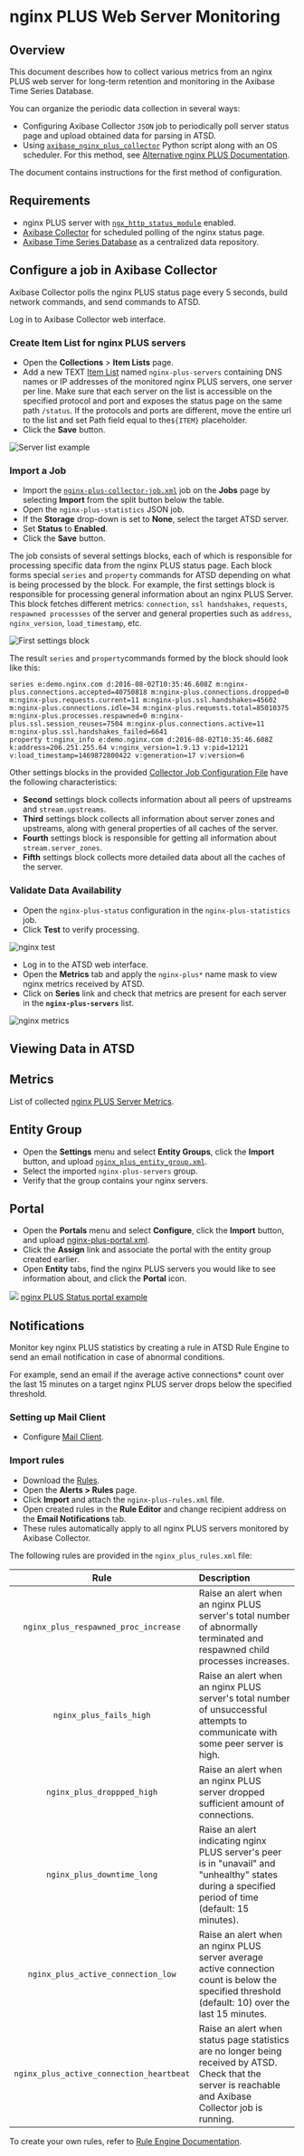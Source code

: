 # nginx PLUS Web Server Monitoring

## Overview

This document describes how to collect various metrics from an nginx PLUS web server for long-term retention and monitoring in the Axibase Time Series Database.

You can organize the periodic data collection in several ways:

* Configuring Axibase Collector `JSON` job to periodically poll server status page and upload obtained data for parsing in ATSD.
* Using [`axibase_nginx_plus_collector`](https://github.com/axibase/axibase-collector/tree/master/jobs/examples/nginx-plus/axibase-nginx-plus-collector/src) Python script along with an OS scheduler. For this method, see [Alternative nginx PLUS Documentation](axibase-nginx-plus-collector/README.md).

The document contains instructions for the first method of configuration.

## Requirements

* nginx PLUS server with [`ngx_http_status_module`](http://nginx.org/en/docs/http/ngx_http_status_module.html) enabled.
* [Axibase Collector](../../../README.md) for scheduled polling of the nginx status page.
* [Axibase Time Series Database](https://github.com/axibase/atsd/blob/master/installation/README.md) as a centralized data repository.

## Configure a job in Axibase Collector

Axibase Collector polls the nginx PLUS status page every 5 seconds, build network commands, and send commands to ATSD.

Log in to Axibase Collector web interface.

### Create Item List for nginx PLUS servers

* Open the **Collections** > **Item Lists** page.
* Add a new TEXT [Item List](../../../collections.md) named `nginx-plus-servers` containing DNS names or IP addresses of the monitored nginx PLUS servers, one server per line. Make sure that each server on the list is accessible on the specified protocol and port and exposes the status page on the same path `/status`. If the protocols and ports are different, move the entire url to the list and set Path field equal to the`${ITEM}` placeholder.
* Click the **Save** button.

![Server list example](./images/ngp_item_list.png)

### Import a Job

* Import the [`nginx-plus-collector-job.xml`](./configs/nginx-plus-collector-job.xml) job on the **Jobs** page by selecting **Import** from the split button below the table.
* Open the `nginx-plus-statistics` JSON job.
* If the **Storage** drop-down is set to **None**, select the target ATSD server.
* Set **Status** to **Enabled**.
* Click the **Save** button.

The job consists of several settings blocks, each of which is responsible for processing specific data from the nginx PLUS status page. Each block forms special `series` and `property` commands for ATSD depending on what is being processed by the block. For example, the first settings block is responsible for processing general information about an nginx PLUS Server. This block fetches different metrics: `connection`, `ssl handshakes`, `requests`, `respawned processses` of the server and general properties such as `address`, `nginx_version`, `load_timestamp`, etc.

![First settings block](./images/ngp_first_settings_block.png)

The result `series` and `property`commands formed by the block should look like this:

```ls
series e:demo.nginx.com d:2016-08-02T10:35:46.608Z m:nginx-plus.connections.accepted=40750818 m:nginx-plus.connections.dropped=0 m:nginx-plus.requests.current=11 m:nginx-plus.ssl.handshakes=45602 m:nginx-plus.connections.idle=34 m:nginx-plus.requests.total=85010375 m:nginx-plus.processes.respawned=0 m:nginx-plus.ssl.session_reuses=7504 m:nginx-plus.connections.active=11 m:nginx-plus.ssl.handshakes_failed=6641
property t:nginx_info e:demo.nginx.com d:2016-08-02T10:35:46.608Z k:address=206.251.255.64 v:nginx_version=1.9.13 v:pid=12121 v:load_timestamp=1469872800422 v:generation=17 v:version=6
```

Other settings blocks in the provided [Collector Job Configuration File](./configs/nginx-plus-collector-job.xml) have the following characteristics:

* **Second** settings block collects information about all peers of upstreams and `stream.upstreams`.
* **Third** settings block collects all information about server zones and upstreams, along with general properties of all caches of the server.
* **Fourth** settings block is responsible for getting all information about `stream.server_zones`.
* **Fifth** settings block collects more detailed data about all the caches of the server.

### Validate Data Availability

* Open the `nginx-plus-status` configuration in the `nginx-plus-statistics` job.
* Click **Test** to verify processing.

![nginx test](./images/ngp_verify_passed.png)

* Log in to the ATSD web interface.
* Open the **Metrics** tab and apply the `nginx-plus*` name mask to view nginx metrics received by ATSD.
* Click on **Series** link and check that metrics are present for each server in the **`nginx-plus-servers`** list.

![nginx metrics](./images/ngp_verify_metrics.png)

## Viewing Data in ATSD

## Metrics

List of collected [nginx PLUS Server Metrics](./nginx-plus-server-metrics.md).

## Entity Group

* Open the **Settings** menu and select **Entity Groups**, click the **Import** button, and upload [`nginx_plus_entity_group.xml`](./configs/nginx-plus-entity-group.xml).
* Select the imported `nginx-plus-servers` group.
* Verify that the group contains your nginx servers.

## Portal

* Open the **Portals** menu and select **Configure**, click the **Import** button, and upload [nginx-plus-portal.xml](./configs/nginx-plus-portal.xml).
* Click the **Assign** link and associate the portal with the entity group created earlier.
* Open **Entity** tabs, find the nginx PLUS servers you would like to see information about, and click the **Portal** icon.

![](./images/ngp_portal_selection.png)
[nginx PLUS Status portal example](http://apps.axibase.com/chartlab/0adf6705)

## Notifications

Monitor key nginx PLUS statistics by creating a rule in ATSD Rule Engine to send an email notification in case of abnormal conditions.

For example, send an email if the average active connections* count over the last 15 minutes on a target nginx PLUS server drops below the specified threshold.

### Setting up Mail Client

* Configure [Mail Client](https://github.com/axibase/atsd/blob/master/administration/mail-client.md).

### Import rules

* Download the [Rules](./configs/nginx-plus-rules.xml).
* Open the **Alerts > Rules** page.
* Click **Import** and attach the `nginx-plus-rules.xml` file.
* Open created rules in the **Rule Editor** and change recipient address on the **Email Notifications** tab.
* These rules automatically apply to all nginx PLUS servers monitored by Axibase Collector.

The following rules are provided in the `nginx_plus_rules.xml` file:

| **Rule**                                     |                                      **Description**                        |
|:----------------------------------------:|:------------------------------------------------------------------------|
|`nginx_plus_respawned_proc_increase`        | Raise an alert when an nginx PLUS server's total number of abnormally terminated and respawned child processes increases.|
| `nginx_plus_fails_high`                    | Raise an alert when an nginx PLUS server's total number of unsuccessful attempts to communicate with some peer server is high.|
| `nginx_plus_droppped_high`                 | Raise an alert when an nginx PLUS server dropped sufficient amount of connections. |
| `nginx_plus_downtime_long`                 | Raise an alert indicating nginx PLUS server's peer is in "unavail" and "unhealthy" states during a specified period of time (default: 15 minutes). |
|`nginx_plus_active_connection_low`          | Raise an alert when an nginx PLUS server average active connection count is below the specified threshold (default: 10) over the last 15 minutes.|
| `nginx_plus_active_connection_heartbeat`   | Raise an alert when status page statistics are no longer being received by ATSD. Check that the server is reachable and Axibase Collector job is running. |

To create your own rules, refer to [Rule Engine Documentation](https://github.com/axibase/atsd/blob/master/rule-engine/README.md).
